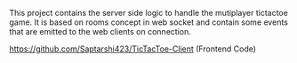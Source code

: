 This project contains the server side logic to handle the mutiplayer tictactoe game. It is based on rooms concept in web socket and contain some events that are emitted to the web clients on connection. 

https://github.com/Saptarshi423/TicTacToe-Client (Frontend Code)
